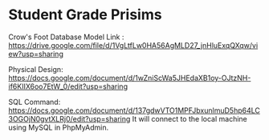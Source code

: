 # Student Grade Prisims 

Crow's Foot Database Model Link : https://drive.google.com/file/d/1VgLtfLw0HA56AgMLD27_jnHluExqQXqw/view?usp=sharing

Physical Design: https://docs.google.com/document/d/1wZniScWa5JHEdaXB1oy-OJtzNH-if6KIIX6oo7EtW_0/edit?usp=sharing

SQL Command: https://docs.google.com/document/d/137gdwVTO1MPFJbxunlmuD5hp64LC3OGOjN0gvtXLRj0/edit?usp=sharing
 It will connect to the local machine using MySQL in PhpMyAdmin.
